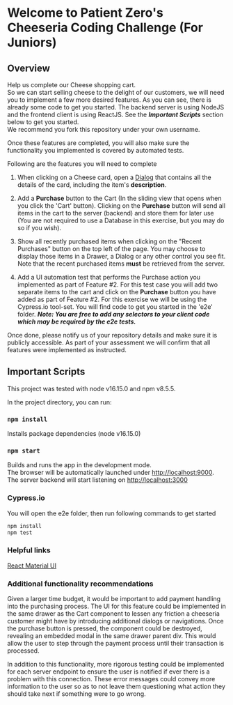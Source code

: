 # Welcome to Patient Zero's Cheeseria Coding Challenge (For Juniors)

## Overview

Help us complete our Cheese shopping cart.<br />
So we can start selling cheese to the delight of our customers, we will need you to implement a few more desired features. As you can see, there is already some code to get you started. The backend server is using NodeJS and the frontend client is using ReactJS. See the **_Important Scripts_** section below to get you started.<br />
We recommend you fork this repository under your own username.

Once these features are completed, you will also make sure the functionality you implemented is covered by automated tests.

Following are the features you will need to complete

1. When clicking on a Cheese card, open a [Dialog](https://material-ui.com/components/dialogs/#dialog) that contains all the details of the card, including the item's **description**.

2. Add a **Purchase** button to the Cart (In the sliding view that opens when you click the 'Cart' button). Clicking on the **Purchase** button will send all items in the cart to the server (backend) and store them for later use (You are not required to use a Database in this exercise, but you may do so if you wish).

3. Show all recently purchased items when clicking on the "Recent Purchases" button on the top left of the page. You may choose to display those items in a Drawer, a Dialog or any other control you see fit. Note that the recent purchased items **must** be retrieved from the server.

4. Add a UI automation test that performs the Purchase action you implemented as part of Feature #2. For this test case you will add two separate items to the cart and click on the **Purchase** button you have added as part of Feature #2.
   For this exercise we will be using the Cypress.io tool-set. You will find code to get you started in the 'e2e' folder.
   **_Note: You are free to add any selectors to your client code which may be required by the e2e tests._**

Once done, please notify us of your repository details and make sure it is publicly accessible. As part of your assessment we will confirm that all features were implemented as instructed.

## Important Scripts

This project was tested with node v16.15.0 and npm v8.5.5.

In the project directory, you can run:

### `npm install`

Installs package dependencies (node v16.15.0)

### `npm start`

Builds and runs the app in the development mode.\
The browser will be automatically launched under [http://localhost:9000](http://localhost:9000).
The server backend will start listening on [http://localhost:3000](http://localhost:3000)

### Cypress.io

You will open the e2e folder, then run following commands to get started

```bash
npm install
npm test
```

### Helpful links

[React Material UI](https://material-ui.com/getting-started/usage/)

### Additional functionality recommendations

Given a larger time budget, it would be important to add payment handling into the purchasing process. The UI for this feature could be implemented in the same drawer as the Cart component to lessen any friction a cheeseria customer might have by introducing additional dialogs or navigations. Once the purchase button is pressed, the component could be destroyed, revealing an embedded modal in the same drawer parent div. This would allow the user to step through the payment process until their transaction is processed.

In addition to this functionality, more rigorous testing could be implemented for each server endpoint to ensure the user is notified if ever there is a problem with this connection. These error messages could convey more information to the user so as to not leave them questioning what action they should take next if something were to go wrong.
